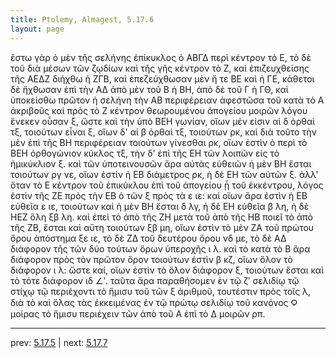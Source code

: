 ```yaml
---
title: Ptolemy, Almagest, 5.17.6
layout: page
---
```


ἔστω γὰρ ὁ μὲν τῆς σελήνης ἐπίκυκλος ὁ ΑΒΓΔ περὶ κέντρον τὸ Ε, τὸ δὲ τοῦ διὰ μέσων τῶν ζῳδίων καὶ τῆς γῆς κέντρον τὸ Ζ, καὶ ἐπιζευχθείσης τῆς ΑΕΔΖ διήχθω ἡ ΖΓΒ, καὶ ἐπεζεύχθωσαν μὲν ἥ τε ΒΕ καὶ ἡ ΓΕ, κάθετοι δὲ ἤχθωσαν ἐπὶ τὴν ΑΔ ἀπὸ μὲν τοῦ Β ἡ ΒΗ, ἀπὸ δὲ τοῦ Γ ἡ ΓΘ, καὶ ὑποκείσθω πρῶτον ἡ σελήνη τὴν ΑΒ περιφέρειαν ἀφεστῶσα τοῦ κατὰ τὸ Α ἀκριβοῦς καὶ πρὸς τὸ Ζ κέντρον θεωρουμένου ἀπογείου μοιρῶν λόγου ἕνεκεν οὖσαν ξ, ὥστε καὶ τὴν ὑπὸ ΒΕΗ γωνίαν, οἵων μέν εἰσιν αἱ δ ὀρθαὶ τξ, τοιούτων εἶναι ξ, οἵων δ' αἱ β ὀρθαὶ τξ, τοιούτων ρκ, καὶ διὰ τοῦτο τὴν μὲν ἐπὶ τῆς ΒΗ περιφέρειαν τοιούτων γίνεσθαι ρκ, οἵων ἐστὶν ὁ περὶ τὸ ΒΕΗ ὀρθογώνιον κύκλος τξ, τὴν δ' ἐπὶ τῆς ΕΗ τῶν λοιπῶν εἰς τὸ ἡμικύκλιον ξ. καὶ τῶν ὑποτεινουσῶν ἄρα αὐτὰς εὐθειῶν ἡ μὲν ΒΗ ἔσται τοιούτων ργ νε, οἵων ἐστὶν ἡ ΕΒ διάμετρος ρκ, ἡ δὲ ΕΗ τῶν αὐτῶν ξ. ἀλλ' ὅταν τὸ Ε κέντρον τοῦ ἐπικύκλου ἐπὶ τοῦ ἀπογείου ᾖ τοῦ ἐκκέντρου, λόγος ἐστὶν τῆς ΖΕ πρὸς τὴν ΕΒ ὁ τῶν ξ πρὸς τὰ ε ιε: καὶ οἵων ἄρα ἐστὶν ἡ ΕΒ εὐθεῖα ε ιε, τοιούτων καὶ ἡ μὲν ΒΗ ἔσται δ λγ, ἡ δὲ ΕΗ εὐθεῖα β λη, ἡ δὲ ΗΕΖ ὅλη ξβ λη. καὶ ἐπεὶ τὸ ἀπὸ τῆς ΖΗ μετὰ τοῦ ἀπὸ τῆς ΗΒ ποιεῖ τὸ ἀπὸ τῆς ΖΒ, ἔσται καὶ αὕτη τοιούτων ξβ μη, οἵων ἐστὶν τὸ μὲν ΖΑ τοῦ πρώτου ὅρου ἀπόστημα ξε ιε, τὸ δὲ ΖΔ τοῦ δευτέρου ὅρου νδ με, τὸ δὲ ΑΔ διάφορον τῆς τῶν δύο τούτων ὅρων ὑπεροχῆς ι λ. καὶ τὸ κατὰ τὸ Β ἄρα διάφορον πρὸς τὸν πρῶτον ὅρον τοιούτων ἐστὶν β κζ, οἵων ὅλον τὸ διάφορον ι λ: ὥστε καί, οἵων ἐστὶν τὸ ὅλον διάφορον ξ, τοιούτων ἔσται καὶ τὸ τότε διάφορον ιδ ∠ʹ. ταῦτα ἄρα παραθήσομεν ἐν τῷ ζʹ σελιδίῳ τῷ στίχῳ τῷ περιέχοντι τὸ ἥμισυ τοῦ τῶν ξ ἀριθμοῦ, τουτέστιν πρὸς τοῖς λ, διὰ τὸ καὶ ὅλας τὰς ἐκκειμένας ἐν τῷ πρώτῳ σελιδίῳ τοῦ κανόνος Ϙ μοίρας τὸ ἥμισυ περιέχειν τῶν ἀπὸ τοῦ Α ἐπὶ τὸ Δ μοιρῶν ρπ. 

---

prev: [5.17.5](../5.17.5/) | next: [5.17.7](../5.17.7/)

